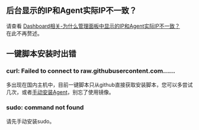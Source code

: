 ## 后台显示的IP和Agent实际IP不一致？
请查看 [Dashboard相关-为什么管理面板中显示的IP和Agent实际IP不一致？](/guide/dashboardq.html#为什么管理面板中显示的ip和agent实际ip不一致？)  
在此不再赘述。  

## 一键脚本安装时出错  

### curl: Failed to connect to raw.githubusercontent.com......
多出现在国内主机中，目前一键脚本只从github直接获取安装脚本，您可以多尝试几次，或者[手动安装Agent](/guide/agent.html#其他方式安装agent)，别忘了使用镜像。

### sudo: command not found
请先手动安装sudo。

